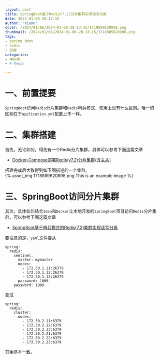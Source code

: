 ```yaml
---
layout: post
title: SpringBoot基于Redis(7.2)分片集群实现读写分离
date: 2024-01-06 20:13:15
author: 'Xiamu'
cover: /2024/01/06/2024-01-06-20-13-15/1718889620898.png
thumbnail: /2024/01/06/2024-01-06-20-13-15/1718889620898.png
tags:
- spring boot
- redis
- 后端
categories:
- 中间件
- # Redis

---
```



# 一、前置提要

`SpringBoot`访问`Redis`分片集群和`Redis`哨兵模式，使用上没有什么区别。唯一的区别在于`application.yml`配置上不一样。

# 二、集群搭建

首先，无论如何，得先有一个Redis分片集群，具体可以参考下面这篇文章

* [Docker-Compose部署Redis(v7.2)分片集群(含主从)](https://blog.csdn.net/m0_51390969/article/details/135429318?spm=1001.2014.3001.5502)

搭建完成后大致得到如下图描述的一个集群。  
{% asset_img 1718889620898.png This is an example image %}

# 三、SpringBoot访问分片集群

其次，具体如何结合`Idea`和`Docker`让本地开发的`SpringBoot`项目访问`Redis`分片集群，可以参考下面这篇文章

* [SpringBoot基于哨兵模式的Redis(7.2)集群实现读写分离](https://blog.csdn.net/m0_51390969/article/details/135418596?spm=1001.2014.3001.5501)

要注意的是，`yaml`文件要从

```prism language-yaml
spring:
  redis:
    sentinel:
      master: mymaster
      nodes:
        - 172.30.1.11:26379
        - 172.30.1.12:26379
        - 172.30.1.13:26379
      password: 1009
    password: 1009
```

变成

```prism language-yaml
spring:
  redis:
    cluster:
      nodes:
        - 172.30.2.11:6379
        - 172.30.2.12:6379
        - 172.30.2.13:6379
        - 172.30.2.21:6379
        - 172.30.2.22:6379
        - 172.30.2.23:6379
```

其余基本一致。
